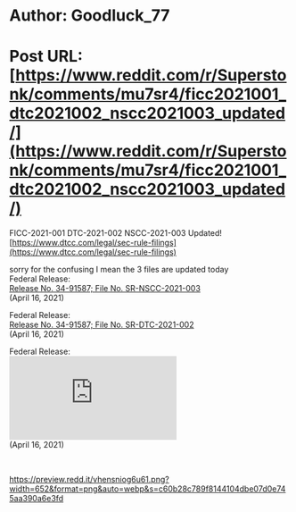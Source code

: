 # Author: Goodluck_77
# Post URL: [https://www.reddit.com/r/Superstonk/comments/mu7sr4/ficc2021001_dtc2021002_nscc2021003_updated/](https://www.reddit.com/r/Superstonk/comments/mu7sr4/ficc2021001_dtc2021002_nscc2021003_updated/)


FICC-2021-001   DTC-2021-002  NSCC-2021-003 Updated![https://www.dtcc.com/legal/sec-rule-filings](https://www.dtcc.com/legal/sec-rule-filings)  


sorry for the confusing I mean the 3 files are updated today    
 Federal Release:  
[Release No. 34-91587; File No. SR-NSCC-2021-003](https://www.dtcc.com/-/media/Files/Downloads/legal/rule-filings/2021/NSCC/SR-NSCC-2021-003-Approval-Notice.pdf)   
(April 16, 2021)   


 Federal Release:  
[Release No. 34-91587; File No. SR-DTC-2021-002](https://www.dtcc.com/-/media/Files/Downloads/legal/rule-filings/2021/DTC/SR-DTC-2021-002-Approval-Notice.pdf)   
(April 16, 2021)   


 Federal Release:  
![Release No. 34-91587; File No. SR-FICC-2021-001](https://www.dtcc.com/-/media/Files/Downloads/legal/rule-filings/2021/FICC/SR-FICC-2021-001-Approval-Notice.pdf)   
(April 16, 2021)   


&#x200B;

https://preview.redd.it/vhensniog6u61.png?width=652&format=png&auto=webp&s=c60b28c789f8144104dbe07d0e745aa390a6e3fd